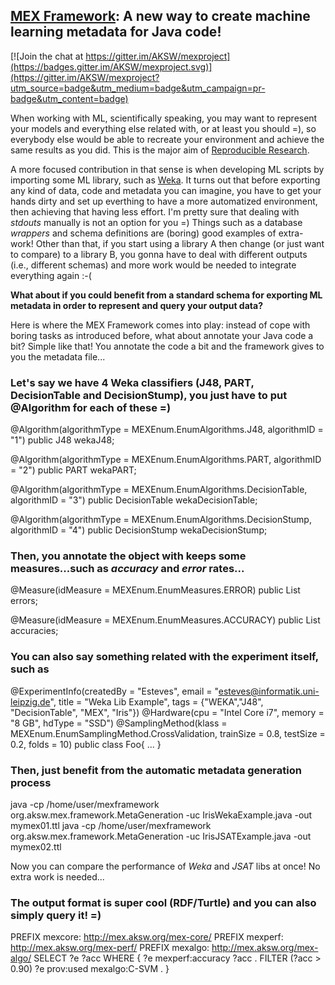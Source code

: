 ## [MEX Framework](http://mex.aksw.org/): A new way to create machine learning metadata for Java code!

[![Join the chat at https://gitter.im/AKSW/mexproject](https://badges.gitter.im/AKSW/mexproject.svg)](https://gitter.im/AKSW/mexproject?utm_source=badge&utm_medium=badge&utm_campaign=pr-badge&utm_content=badge)

When working with ML, scientifically speaking, you may want to represent your models and everything else related with, or at least you should =), so everybody else would be able to recreate your environment and achieve the same results as you did. This is the major aim of [Reproducible Research](https://en.wikipedia.org/wiki/Reproducibility).

A more focused contribution in that sense is when developing ML scripts by importing some ML library, such as [Weka](http://weka.sourceforge.net/doc.stable/). It turns out that before exporting any kind of data, code and metadata you can imagine, you have to get your hands dirty and set up everthing to have a more automatized environment, then achieving that having less effort. I'm pretty sure that dealing with *stdouts* manually is not an option for you =) Things such as a database *wrappers* and schema definitions are (boring) good examples of extra-work! Other than that, if you start using a library A then change (or just want to compare) to a library B, you gonna have to deal with different outputs (i.e., different schemas) and more work would be needed to integrate everything again :-(

**What about if you could benefit from a standard schema for exporting ML metadata in order to represent and query your output data?** 

Here is where the MEX Framework comes into play: instead of cope with boring tasks as introduced before, what about annotate your Java code a bit? Simple like that! You annotate the code a bit and the framework gives to you the metadata file...

### Let's say we have 4 Weka classifiers (J48, PART, DecisionTable and DecisionStump), you just have to put @Algorithm for each of these =)

  @Algorithm(algorithmType = MEXEnum.EnumAlgorithms.J48,           algorithmID = "1") 
  public J48 wekaJ48;
  
  @Algorithm(algorithmType = MEXEnum.EnumAlgorithms.PART,          algorithmID = "2") 
  public PART wekaPART;
  
  @Algorithm(algorithmType = MEXEnum.EnumAlgorithms.DecisionTable, algorithmID = "3") 
  public DecisionTable wekaDecisionTable;
  
  @Algorithm(algorithmType = MEXEnum.EnumAlgorithms.DecisionStump, algorithmID = "4") 
  public DecisionStump wekaDecisionStump;

### Then, you annotate the object with keeps some measures...such as *accuracy* and *error* rates...

  @Measure(idMeasure = MEXEnum.EnumMeasures.ERROR) 
  public List<Double> errors;
  
  @Measure(idMeasure = MEXEnum.EnumMeasures.ACCURACY) 
  public List<Double> accuracies;

### You can also say something related with the experiment itself, such as

@ExperimentInfo(createdBy = "Esteves", email = "esteves@informatik.uni-leipzig.de", title = "Weka Lib Example", tags = {"WEKA","J48", "DecisionTable", "MEX", "Iris"})
@Hardware(cpu = "Intel Core i7", memory = "8 GB", hdType = "SSD")
@SamplingMethod(klass = MEXEnum.EnumSamplingMethod.CrossValidation, trainSize = 0.8, testSize = 0.2, folds = 10)
public class Foo{
  ...
}

### Then, just benefit from the automatic metadata generation process

java -cp /home/user/mexframework org.aksw.mex.framework.MetaGeneration -uc IrisWekaExample.java -out mymex01.ttl
java -cp /home/user/mexframework org.aksw.mex.framework.MetaGeneration -uc IrisJSATExample.java -out mymex02.ttl

Now you can compare the performance of *Weka* and *JSAT* libs at once! No extra work is needed...

### The output format is super cool (RDF/Turtle) and you can also simply query it! =)  

  PREFIX  mexcore:  <http://mex.aksw.org/mex-core/>
  PREFIX  mexperf:  <http://mex.aksw.org/mex-perf/>
  PREFIX  mexalgo:  <http://mex.aksw.org/mex-algo/>
  SELECT  ?e ?acc
  WHERE   { ?e mexperf:accuracy ?acc .
          FILTER (?acc > 0.90)
          ?e prov:used mexalgo:C-SVM . }

